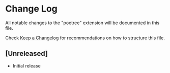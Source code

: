 # Change Log

All notable changes to the "poetree" extension will be documented in this file.

Check [Keep a Changelog](http://keepachangelog.com/) for recommendations on how to structure this file.

## [Unreleased]

- Initial release